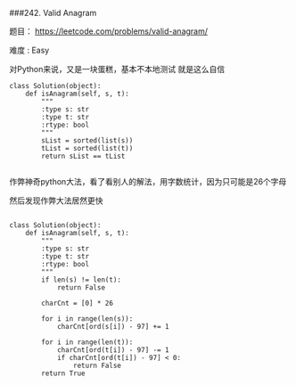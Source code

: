 ###242. Valid Anagram

题目： 
<https://leetcode.com/problems/valid-anagram/>


难度 : Easy


对Python来说，又是一块蛋糕，基本不本地测试
就是这么自信

```
class Solution(object):
    def isAnagram(self, s, t):
        """
        :type s: str
        :type t: str
        :rtype: bool
        """
        sList = sorted(list(s))
        tList = sorted(list(t))
        return sList == tList
            
```


作弊神奇python大法，看了看别人的解法，用字数统计，因为只可能是26个字母

然后发现作弊大法居然更快

```

class Solution(object):
    def isAnagram(self, s, t):
        """
        :type s: str
        :type t: str
        :rtype: bool
        """
        if len(s) != len(t):
            return False
        
        charCnt = [0] * 26
        
        for i in range(len(s)):
            charCnt[ord(s[i]) - 97] += 1
        
        for i in range(len(t)):
            charCnt[ord(t[i]) - 97] -= 1 
            if charCnt[ord(t[i]) - 97] < 0:
                return False
        return True
```
